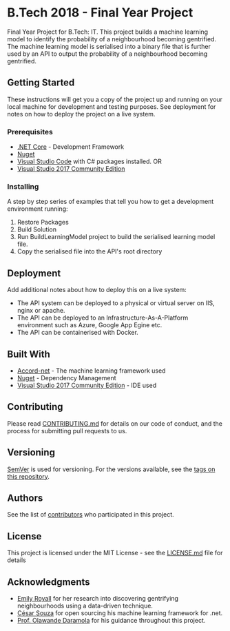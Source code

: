 # B.Tech 2018 - Final Year Project

Final Year Project for B.Tech: IT. This project builds a machine learning model to identify the probability of a neighbourhood becoming gentrified. The machine learning model is serialised into a binary file that is further used by an API to output the probability of a neighbourhood becoming gentrified.

## Getting Started

These instructions will get you a copy of the project up and running on your local machine for development and testing purposes. See deployment for notes on how to deploy the project on a live system.

### Prerequisites

* [.NET Core](https://www.microsoft.com/net/download) - Development Framework
* [Nuget](https://www.nuget.org/)
* [Visual Studio Code](https://code.visualstudio.com/download) with C# packages installed.
OR
* [Visual Studio 2017 Community Edition](https://visualstudio.microsoft.com/downloads/)

### Installing

A step by step series of examples that tell you how to get a development environment running:

1. Restore Packages
2. Build Solution
3. Run BuildLearningModel project to build the serialised learning model file.
4. Copy the serialised file into the API's root directory

## Deployment

Add additional notes about how to deploy this on a live system:
* The API system can be deployed to a physical or virtual server on IIS, nginx or apache.
* The API can be deployed to an Infrastructure-As-A-Platform environment such as Azure, Google App Egine etc.
* The API can be containerised with Docker.

## Built With

* [Accord-net](http://accord-framework.net/) - The machine learning framework used
* [Nuget](https://www.nuget.org/) - Dependency Management
* [Visual Studio 2017 Community Edition](https://visualstudio.microsoft.com/downloads/) - IDE used

## Contributing

Please read [CONTRIBUTING.md](https://github.com/AgmadKafaar/Btech2018/blob/master/CONTRIBUTING.md) for details on our code of conduct, and the process for submitting pull requests to us.

## Versioning

[SemVer](http://semver.org/) is used for versioning. For the versions available, see the [tags on this repository](https://github.com/your/project/tags). 

## Authors

See the list of [contributors](https://github.com/AgmadKafaar/Btech2018/graphs/contributors) who participated in this project.

## License

This project is licensed under the MIT License - see the [LICENSE.md](LICENSE) file for details

## Acknowledgments

* [Emily Royall](http://emilyroyall.com/) for her research into discovering gentrifying neighbourhoods using a data-driven technique.
* [César Souza](http://crsouza.com/) for open sourcing his machine learning framework for .net.
* [Prof. Olawande Daramola](https://sites.google.com/site/wandesnet/home) for his guidance throughout this project.
